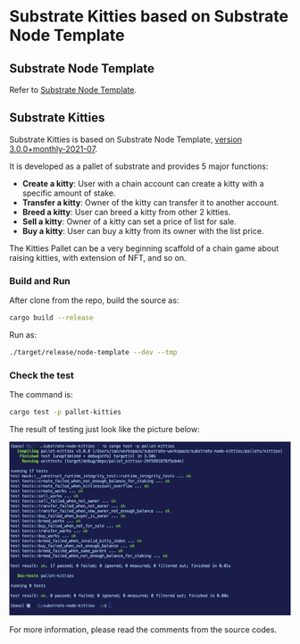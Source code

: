 # Substrate Kitties based on Substrate Node Template

## Substrate Node Template

Refer to [Substrate Node Template](https://github.com/substrate-developer-hub/substrate-node-template).

## Substrate Kitties

Substrate Kitties is based on Substrate Node Template, [version 3.0.0+monthly-2021-07](https://github.com/substrate-developer-hub/substrate-node-template/releases/tag/v3.0.0%2Bmonthly-2021-07).

It is developed as a pallet of substrate and provides 5 major functions:
- **Create a kitty**: User with a chain account can create a kitty with a specific amount of stake.
- **Transfer a kitty**: Owner of the kitty can transfer it to another account.
- **Breed a kitty**: User can breed a kitty from other 2 kitties.
- **Sell a kitty**: Owner of a kitty can set a price of list for sale.
- **Buy a kitty**: User can buy a kitty from its owner with the list price.

The Kitties Pallet can be a very beginning scaffold of a chain game about raising kitties, with extension of NFT, and so on.

### Build and Run

After clone from the repo, build the source as:

```sh
cargo build --release
```

Run as:
```sh
./target/release/node-template --dev --tmp
```

### Check the test

The command is:

```sh
cargo test -p pallet-kitties
```

The result of testing just look like the picture below:


![Test Result](./test-results.jpg)

For more information, please read the comments from the source codes.